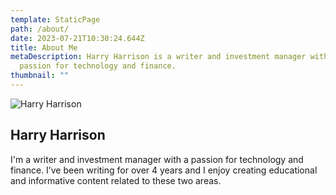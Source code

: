```yaml
---
template: StaticPage
path: /about/
date: 2023-07-21T10:30:24.644Z
title: About Me
metaDescription: Harry Harrison is a writer and investment manager with a
  passion for technology and finance.
thumbnail: ""
---
```

![Harry Harrison](/assets/harry_harrison.jpg "Harry Harrison")

## Harry Harrison

I'm a writer and investment manager with a passion for technology and finance. I’ve been writing for over 4 years and I enjoy creating educational and informative content related to these two areas.